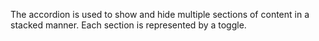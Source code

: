 The accordion is used to show and hide multiple sections of content in a stacked manner. Each section is represented by a toggle.